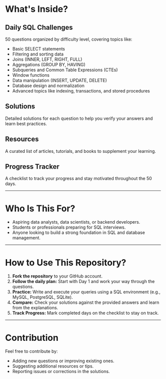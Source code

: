 # What's Inside?

## Daily SQL Challenges
50 questions organized by difficulty level, covering topics like:
- Basic SELECT statements
- Filtering and sorting data
- Joins (INNER, LEFT, RIGHT, FULL)
- Aggregations (GROUP BY, HAVING)
- Subqueries and Common Table Expressions (CTEs)
- Window functions
- Data manipulation (INSERT, UPDATE, DELETE)
- Database design and normalization
- Advanced topics like indexing, transactions, and stored procedures

## Solutions
Detailed solutions for each question to help you verify your answers and learn best practices.

## Resources
A curated list of articles, tutorials, and books to supplement your learning.

## Progress Tracker
A checklist to track your progress and stay motivated throughout the 50 days.

---

# Who Is This For?
- Aspiring data analysts, data scientists, or backend developers.
- Students or professionals preparing for SQL interviews.
- Anyone looking to build a strong foundation in SQL and database management.

---

# How to Use This Repository?
1. **Fork the repository** to your GitHub account.
2. **Follow the daily plan:** Start with Day 1 and work your way through the questions.
3. **Practice:** Write and execute your queries using a SQL environment (e.g., MySQL, PostgreSQL, SQLite).
4. **Compare:** Check your solutions against the provided answers and learn from the explanations.
5. **Track Progress:** Mark completed days on the checklist to stay on track.

---

# Contribution
Feel free to contribute by:
- Adding new questions or improving existing ones.
- Suggesting additional resources or tips.
- Reporting issues or corrections in the solutions.